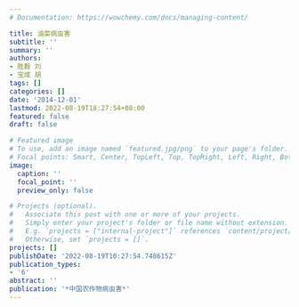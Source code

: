 ```yaml
---
# Documentation: https://wowchemy.com/docs/managing-content/

title: 油菜病虫害
subtitle: ''
summary: ''
authors:
- 胜毅 刘
- 宝成 胡
tags: []
categories: []
date: '2014-12-01'
lastmod: 2022-08-19T18:27:54+08:00
featured: false
draft: false

# Featured image
# To use, add an image named `featured.jpg/png` to your page's folder.
# Focal points: Smart, Center, TopLeft, Top, TopRight, Left, Right, BottomLeft, Bottom, BottomRight.
image:
  caption: ''
  focal_point: ''
  preview_only: false

# Projects (optional).
#   Associate this post with one or more of your projects.
#   Simply enter your project's folder or file name without extension.
#   E.g. `projects = ["internal-project"]` references `content/project/deep-learning/index.md`.
#   Otherwise, set `projects = []`.
projects: []
publishDate: '2022-08-19T10:27:54.748615Z'
publication_types:
- '6'
abstract: ''
publication: '*中国农作物病虫害*'
---
```

